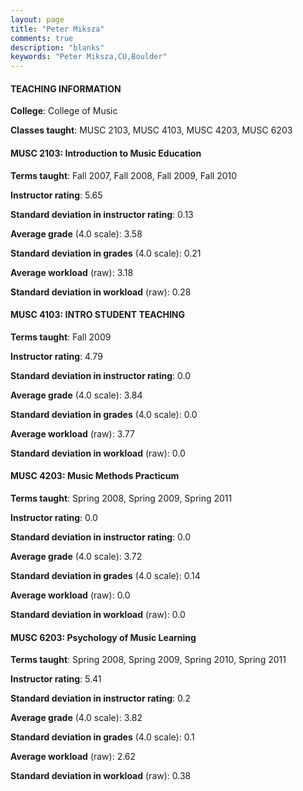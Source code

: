 ```yaml
---
layout: page
title: "Peter Miksza" 
comments: true
description: "blanks"
keywords: "Peter Miksza,CU,Boulder"
---
```

<head>
<script src="https://ajax.googleapis.com/ajax/libs/jquery/2.1.3/jquery.min.js"></script>
<script src="https://dl.dropboxusercontent.com/s/pc42nxpaw1ea4o9/highcharts.js?dl=0"></script>
<!-- <script src="../assets/js/highcharts.js"></script> -->
<style type="text/css">@font-face {
	font-family: "Bebas Neue";
	src: url(https://www.filehosting.org/file/details/544349/BebasNeue Regular.otf) format("opentype");
	}
	h1.Bebas { 
		font-family: "Bebas Neue", Verdana, Tahoma;
	}
</style>
</head>
	   
#### TEACHING INFORMATION

**College**: College of Music

**Classes taught**: MUSC 2103, MUSC 4103, MUSC 4203, MUSC 6203

#### MUSC 2103: Introduction to Music Education

**Terms taught**: Fall 2007, Fall 2008, Fall 2009, Fall 2010

**Instructor rating**: 5.65

**Standard deviation in instructor rating**: 0.13

**Average grade** (4.0 scale): 3.58

**Standard deviation in grades** (4.0 scale): 0.21

**Average workload** (raw): 3.18

**Standard deviation in workload** (raw): 0.28

#### MUSC 4103: INTRO STUDENT TEACHING

**Terms taught**: Fall 2009

**Instructor rating**: 4.79

**Standard deviation in instructor rating**: 0.0

**Average grade** (4.0 scale): 3.84

**Standard deviation in grades** (4.0 scale): 0.0

**Average workload** (raw): 3.77

**Standard deviation in workload** (raw): 0.0

#### MUSC 4203: Music Methods Practicum

**Terms taught**: Spring 2008, Spring 2009, Spring 2011

**Instructor rating**: 0.0

**Standard deviation in instructor rating**: 0.0

**Average grade** (4.0 scale): 3.72

**Standard deviation in grades** (4.0 scale): 0.14

**Average workload** (raw): 0.0

**Standard deviation in workload** (raw): 0.0

#### MUSC 6203: Psychology of Music Learning

**Terms taught**: Spring 2008, Spring 2009, Spring 2010, Spring 2011

**Instructor rating**: 5.41

**Standard deviation in instructor rating**: 0.2

**Average grade** (4.0 scale): 3.82

**Standard deviation in grades** (4.0 scale): 0.1

**Average workload** (raw): 2.62

**Standard deviation in workload** (raw): 0.38

